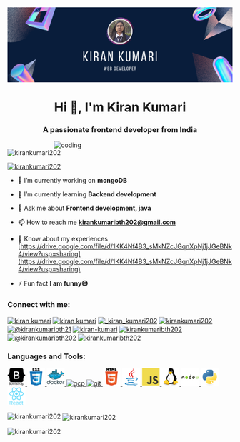 <img align="center" width="889" hight="359" src="https://github.com/kirankumari202/kirankumari202/blob/main/github%20banner.png" />
<h1 align="center">Hi 👋, I'm Kiran Kumari</h1>
<h3 align="center">A passionate frontend developer from India</h3>

<img align="right" alt="coding" width="400" src="https://camo.githubusercontent.com/0f2df9c6430300192232520a10bc3f09066cee3c6f1205da8490ac2b1d69d9e5/68747470733a2f2f6d69722d73332d63646e2d63662e626568616e63652e6e65742f70726f6a6563745f6d6f64756c65732f646973702f3630313031343131363737303437352e363036386265666634363430612e676966">

<p align="left"> <img src="https://komarev.com/ghpvc/?username=kirankumari202&label=Profile%20views&color=0e75b6&style=flat" alt="kirankumari202" /> </p>

<p align="left"> <a href="https://github.com/ryo-ma/github-profile-trophy"><img src="https://github-profile-trophy.vercel.app/?username=kirankumari202" alt="kirankumari202" /></a> </p>

- 🔭 I’m currently working on **mongoDB**

- 🌱 I’m currently learning **Backend development**

- 💬 Ask me about **Frontend development, java**

- 📫 How to reach me **kirankumaribth202@gmail.com**

- 📄 Know about my experiences [https://drive.google.com/file/d/1KK4Nf4B3_sMkNZcJGqnXpNj1jJGeBNk4/view?usp=sharing](https://drive.google.com/file/d/1KK4Nf4B3_sMkNZcJGqnXpNj1jJGeBNk4/view?usp=sharing)

- ⚡ Fun fact **I am funny😅**

<h3 align="left">Connect with me:</h3>
<p align="left">
<a href="https://twitter.com/kiran kumari" target="blank"><img align="center" src="https://raw.githubusercontent.com/rahuldkjain/github-profile-readme-generator/master/src/images/icons/Social/twitter.svg" alt="kiran kumari" height="30" width="40" /></a>
<a href="https://linkedin.com/in/kiran kumari" target="blank"><img align="center" src="https://raw.githubusercontent.com/rahuldkjain/github-profile-readme-generator/master/src/images/icons/Social/linked-in-alt.svg" alt="kiran kumari" height="30" width="40" /></a>
<a href="https://instagram.com/_kiran_kumari202" target="blank"><img align="center" src="https://raw.githubusercontent.com/rahuldkjain/github-profile-readme-generator/master/src/images/icons/Social/instagram.svg" alt="_kiran_kumari202" height="30" width="40" /></a>
<a href="https://www.codechef.com/users/kirankumari202" target="blank"><img align="center" src="https://cdn.jsdelivr.net/npm/simple-icons@3.1.0/icons/codechef.svg" alt="kirankumari202" height="30" width="40" /></a>
<a href="https://www.hackerrank.com/@kirankumaribth21" target="blank"><img align="center" src="https://raw.githubusercontent.com/rahuldkjain/github-profile-readme-generator/master/src/images/icons/Social/hackerrank.svg" alt="@kirankumaribth21" height="30" width="40" /></a>
<a href="https://codeforces.com/profile/kiran-kumari" target="blank"><img align="center" src="https://raw.githubusercontent.com/rahuldkjain/github-profile-readme-generator/master/src/images/icons/Social/codeforces.svg" alt="kiran-kumari" height="30" width="40" /></a>
<a href="https://www.leetcode.com/kirankumaribth202" target="blank"><img align="center" src="https://raw.githubusercontent.com/rahuldkjain/github-profile-readme-generator/master/src/images/icons/Social/leet-code.svg" alt="kirankumaribth202" height="30" width="40" /></a>
<a href="https://www.hackerearth.com/@kirankumaribth202" target="blank"><img align="center" src="https://raw.githubusercontent.com/rahuldkjain/github-profile-readme-generator/master/src/images/icons/Social/hackerearth.svg" alt="@kirankumaribth202" height="30" width="40" /></a>
<a href="https://auth.geeksforgeeks.org/user/kirankumaribth202" target="blank"><img align="center" src="https://raw.githubusercontent.com/rahuldkjain/github-profile-readme-generator/master/src/images/icons/Social/geeks-for-geeks.svg" alt="kirankumaribth202" height="30" width="40" /></a>
</p>

<h3 align="left">Languages and Tools:</h3>
<p align="left"> <a href="https://getbootstrap.com" target="_blank" rel="noreferrer"> <img src="https://raw.githubusercontent.com/devicons/devicon/master/icons/bootstrap/bootstrap-plain-wordmark.svg" alt="bootstrap" width="40" height="40"/> </a> <a href="https://www.w3schools.com/css/" target="_blank" rel="noreferrer"> <img src="https://raw.githubusercontent.com/devicons/devicon/master/icons/css3/css3-original-wordmark.svg" alt="css3" width="40" height="40"/> </a> <a href="https://www.docker.com/" target="_blank" rel="noreferrer"> <img src="https://raw.githubusercontent.com/devicons/devicon/master/icons/docker/docker-original-wordmark.svg" alt="docker" width="40" height="40"/> </a> <a href="https://cloud.google.com" target="_blank" rel="noreferrer"> <img src="https://www.vectorlogo.zone/logos/google_cloud/google_cloud-icon.svg" alt="gcp" width="40" height="40"/> </a> <a href="https://git-scm.com/" target="_blank" rel="noreferrer"> <img src="https://www.vectorlogo.zone/logos/git-scm/git-scm-icon.svg" alt="git" width="40" height="40"/> </a> <a href="https://www.w3.org/html/" target="_blank" rel="noreferrer"> <img src="https://raw.githubusercontent.com/devicons/devicon/master/icons/html5/html5-original-wordmark.svg" alt="html5" width="40" height="40"/> </a> <a href="https://www.java.com" target="_blank" rel="noreferrer"> <img src="https://raw.githubusercontent.com/devicons/devicon/master/icons/java/java-original.svg" alt="java" width="40" height="40"/> </a> <a href="https://developer.mozilla.org/en-US/docs/Web/JavaScript" target="_blank" rel="noreferrer"> <img src="https://raw.githubusercontent.com/devicons/devicon/master/icons/javascript/javascript-original.svg" alt="javascript" width="40" height="40"/> </a> <a href="https://www.linux.org/" target="_blank" rel="noreferrer"> <img src="https://raw.githubusercontent.com/devicons/devicon/master/icons/linux/linux-original.svg" alt="linux" width="40" height="40"/> </a> <a href="https://nodejs.org" target="_blank" rel="noreferrer"> <img src="https://raw.githubusercontent.com/devicons/devicon/master/icons/nodejs/nodejs-original-wordmark.svg" alt="nodejs" width="40" height="40"/> </a> <a href="https://www.python.org" target="_blank" rel="noreferrer"> <img src="https://raw.githubusercontent.com/devicons/devicon/master/icons/python/python-original.svg" alt="python" width="40" height="40"/> </a> <a href="https://reactjs.org/" target="_blank" rel="noreferrer"> <img src="https://raw.githubusercontent.com/devicons/devicon/master/icons/react/react-original-wordmark.svg" alt="react" width="40" height="40"/> </a> </p>

<p><img align="left" src="https://github-readme-stats.vercel.app/api/top-langs?username=kirankumari202&show_icons=true&locale=en&layout=compact" alt="kirankumari202" /></p>

<p>&nbsp;<img align="center" src="https://github-readme-stats.vercel.app/api?username=kirankumari202&show_icons=true&locale=en" alt="kirankumari202" /></p>

<p><img align="center" src="https://github-readme-streak-stats.herokuapp.com/?user=kirankumari202&" alt="kirankumari202" /></p>
